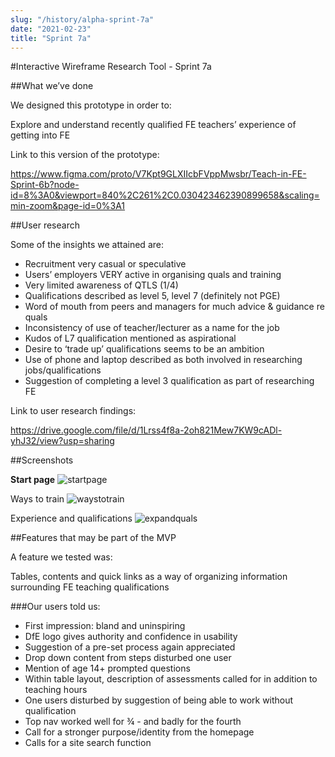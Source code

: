 ```yaml
---
slug: "/history/alpha-sprint-7a"
date: "2021-02-23"
title: "Sprint 7a"
---
```


#Interactive Wireframe Research Tool - Sprint 7a

##What we’ve done

We designed this prototype in order to:

Explore and understand recently qualified FE teachers’ experience of getting into FE

Link to this version of the prototype: 

https://www.figma.com/proto/V7Kpt9GLXIIcbFVppMwsbr/Teach-in-FE-Sprint-6b?node-id=8%3A0&viewport=840%2C261%2C0.030423462390899658&scaling=min-zoom&page-id=0%3A1

##User research

Some of the insights we attained are:

- Recruitment very casual or speculative
- Users’ employers VERY active in organising quals and training
- Very limited awareness of QTLS (1/4)
- Qualifications described as level 5, level 7 (definitely not PGE)
- Word of mouth from peers and managers for much advice & guidance re quals
- Inconsistency of use of teacher/lecturer as a name for the job
- Kudos of L7 qualification mentioned as aspirational
- Desire to ‘trade up’ qualifications seems to be an ambition
- Use of phone and laptop described as both involved in researching jobs/qualifications
- Suggestion of completing a level 3 qualification as part of researching FE

Link to user research findings:

https://drive.google.com/file/d/1Lrss4f8a-2oh821Mew7KW9cADl-yhJ32/view?usp=sharing


##Screenshots 

**Start page**
![startpage](/images/sprint-7a/landing%20page.png)

Ways to train
![waystotrain](/images/sprint-7a/ways%20to%20train.png)

Experience and qualifications
![expandquals](/images/sprint-7a/experience%20and%20qualifications.png)


##Features that may be part of the MVP

A feature we tested was:

Tables, contents and quick links as a way of organizing information surrounding FE teaching qualifications

###Our users told us:

- First impression: bland and uninspiring
- DfE logo gives authority and confidence in usability
- Suggestion of a pre-set process again appreciated
- Drop down content from steps disturbed one user
- Mention of age 14+ prompted questions
- Within table layout, description of assessments called for in addition to teaching hours
- One users disturbed by suggestion of being able to work without qualification
- Top nav worked well for ¾ - and badly for the fourth
- Call for a stronger purpose/identity from the homepage
- Calls for a site search function
